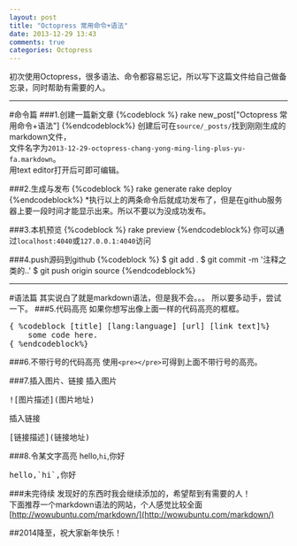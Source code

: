 ```yaml
---
layout: post
title: "Octopress 常用命令+语法"
date: 2013-12-29 13:43
comments: true
categories: Octopress
---
```

初次使用Octopress，很多语法、命令都容易忘记，所以写下这篇文件给自己做备忘录，同时帮助有需要的人。
***
#命令篇
###1.创建一篇新文章
{%codeblock %}
rake new_post["Octopress 常用命令+语法"]
{%endcodeblock%}
创建后可在`source/_posts/`找到刚刚生成的markdown文件，<br>
文件名字为`2013-12-29-octopress-chang-yong-ming-ling-plus-yu-fa.markdown`。<br>
用text editor打开后可即可编辑。

###2.生成与发布
{%codeblock %}
rake generate
rake deploy
{%endcodeblock%}
*执行以上的两条命令后就成功发布了，但是在github服务器上要一段时间才能显示出来。所以不要以为没成功发布。

###3.本机预览
{%codeblock %}
rake preview
{%endcodeblock%}
你可以通过`localhost:4040`或`127.0.0.1:4040`访问

###4.push源码到github
{%codeblock %}
$ git add .
$ git commit -m '注释之类的..'
$ git push origin source
{%endcodeblock%}
***
#语法篇
其实说白了就是markdown语法，但是我不会。。。
所以要多动手，尝试一下。
###5.代码高亮
如果你想写出像上面一样的代码高亮的框框。

<pre>
{ %codeblock [title] [lang:language] [url] [link text]%}
	some code here.
{ %endcodeblock%}
</pre>

###6.不带行号的代码高亮
使用`<pre></pre>`可得到上面不带行号的高亮。

###7.插入图片、链接
插入图片
<pre>
![图片描述](图片地址) 
</pre>
插入链接
<pre>
[链接描述](链接地址) 
</pre>

###8.令某文字高亮
hello,`hi`,你好

<pre>
hello,`hi`,你好
</pre>

###未完待续
发现好的东西时我会继续添加的，希望帮到有需要的人！<br>
下面推荐一个markdown语法的网站，个人感觉比较全面<br>
[http://wowubuntu.com/markdown/](http://wowubuntu.com/markdown/)

##2014降至，祝大家新年快乐！